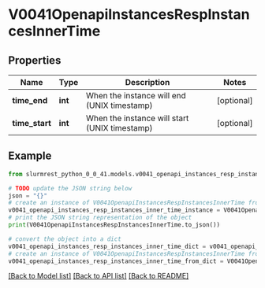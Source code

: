# V0041OpenapiInstancesRespInstancesInnerTime


## Properties

Name | Type | Description | Notes
------------ | ------------- | ------------- | -------------
**time_end** | **int** | When the instance will end (UNIX timestamp) | [optional] 
**time_start** | **int** | When the instance will start (UNIX timestamp) | [optional] 

## Example

```python
from slurmrest_python_0_0_41.models.v0041_openapi_instances_resp_instances_inner_time import V0041OpenapiInstancesRespInstancesInnerTime

# TODO update the JSON string below
json = "{}"
# create an instance of V0041OpenapiInstancesRespInstancesInnerTime from a JSON string
v0041_openapi_instances_resp_instances_inner_time_instance = V0041OpenapiInstancesRespInstancesInnerTime.from_json(json)
# print the JSON string representation of the object
print(V0041OpenapiInstancesRespInstancesInnerTime.to_json())

# convert the object into a dict
v0041_openapi_instances_resp_instances_inner_time_dict = v0041_openapi_instances_resp_instances_inner_time_instance.to_dict()
# create an instance of V0041OpenapiInstancesRespInstancesInnerTime from a dict
v0041_openapi_instances_resp_instances_inner_time_from_dict = V0041OpenapiInstancesRespInstancesInnerTime.from_dict(v0041_openapi_instances_resp_instances_inner_time_dict)
```
[[Back to Model list]](../README.md#documentation-for-models) [[Back to API list]](../README.md#documentation-for-api-endpoints) [[Back to README]](../README.md)


